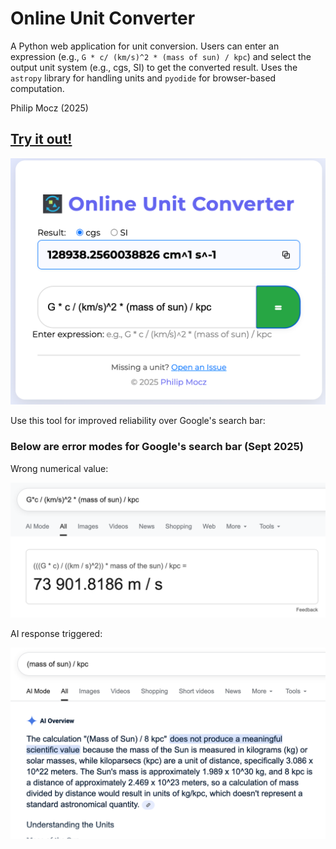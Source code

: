 # Online Unit Converter

A Python web application for unit conversion. Users can enter an expression (e.g., `G * c/ (km/s)^2 * (mass of sun) / kpc`) and select the output unit system (e.g., cgs, SI) to get the converted result. Uses the `astropy` library for handling units and `pyodide` for browser-based computation.

Philip Mocz (2025)

## [Try it out!](https://pmocz.github.io/online-unit-converter/)

![Calculator Preview](calculator.png)

Use this tool for improved reliability over Google's search bar:

### Below are error modes for Google's search bar (Sept 2025)

Wrong numerical value:

![Wrong numerical value](error1.png)

AI response triggered:

![AI response](error2.png)
